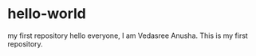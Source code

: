 # hello-world
my first repository
hello everyone,
      I am Vedasree Anusha. This is my first repository.
      

